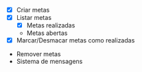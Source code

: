 - [x] Criar metas 
- [x] Listar metas
  - [x] Metas realizadas
  - Metas abertas
- [x] Marcar/Desmacar metas como realizadas
- Remover metas
- Sistema de mensagens